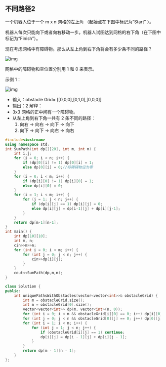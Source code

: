 ## 不同路径2

一个机器人位于一个 m x n 网格的左上角 （起始点在下图中标记为“Start” ）。

机器人每次只能向下或者向右移动一步。机器人试图达到网格的右下角（在下图中标记为“Finish”）。

现在考虑网格中有障碍物。那么从左上角到右下角将会有多少条不同的路径？

![img](https://img-blog.csdnimg.cn/20210111204901338.png)

网格中的障碍物和空位置分别用 1 和 0 来表示。

示例 1：

![img](https://img-blog.csdnimg.cn/20210111204939971.png)

- 输入：obstacle Grid= [[0,0,0],[0,1,0],[0,0,0]]
- 输出：2 解释：
- 3x3 网格的正中间有一个障碍物。
- 从左上角到右下角一共有 2 条不同的路径：
  1. 向右 -> 向右 -> 向下 -> 向下
  2. 向下 -> 向下 -> 向右 -> 向右

```c++
#include<iostream>
using namespace std;
int SumPath(int dp[][20], int m, int n) {
	int i,j;
	for (i = 0; i < n; i++) {
		if (dp[0][i] != 1) dp[0][i] = 1;
		else dp[0][i] = 0;//将障碍物设为零
	}
	for (i = 0; i < m; i++) {
		if (dp[i][0] != 1) dp[i][0] = 1;
		else dp[i][0] = 0;
	}
	for (i = 1; i < m; i++) {
		for (j = 1; j < n; j++) {
			if (dp[i][j] == 1) dp[i][j] = 0;
			else dp[i][j] = dp[i-1][j] + dp[i][j-1];
		}
	}
	return dp[m-1][n-1];
}
int main() {
	int dp[10][10];
	int m, n;
	cin>>m>>n;
	for (int i = 0; i < m; i++) {
		for (int j = 0; j < n; j++) {
			cin>>dp[i][j];
		}
	}
	cout<<SumPath(dp,m,n);
}
```

```c++
class Solution {
public:
    int uniquePathsWithObstacles(vector<vector<int>>& obstacleGrid) {
        int m = obstacleGrid.size();
        int n = obstacleGrid[0].size();
        vector<vector<int>> dp(m, vector<int>(n, 0));
        for (int i = 0; i < m && obstacleGrid[i][0] == 0; i++) dp[i][0] = 1;
        for (int j = 0; j < n && obstacleGrid[0][j] == 0; j++) dp[0][j] = 1;
        for (int i = 1; i < m; i++) {
            for (int j = 1; j < n; j++) {
                if (obstacleGrid[i][j] == 1) continue;
                dp[i][j] = dp[i - 1][j] + dp[i][j - 1];
            }
        }
        return dp[m - 1][n - 1];
    }
};
```

